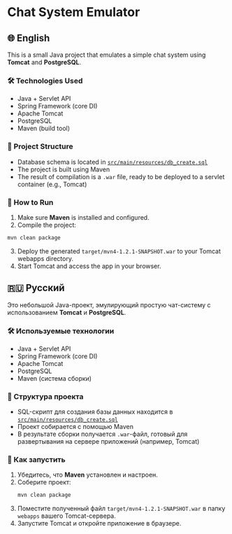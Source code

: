 # Chat System Emulator

## 🌐 English

This is a small Java project that emulates a simple chat system using **Tomcat** and **PostgreSQL**.

### 🛠 Technologies Used

- Java + Servlet API
- Spring Framework (core DI)
- Apache Tomcat
- PostgreSQL
- Maven (build tool)

### 📂 Project Structure

- Database schema is located in [`src/main/resources/db_create.sql`](src/main/resources/db_create.sql)
- The project is built using Maven
- The result of compilation is a `.war` file, ready to be deployed to a servlet container (e.g., Tomcat)

### 🚀 How to Run

1. Make sure **Maven** is installed and configured.
2. Compile the project:
  ```bash
  mvn clean package
  ```
3. Deploy the generated `target/mvn4-1.2.1-SNAPSHOT.war` to your Tomcat webapps directory.
4. Start Tomcat and access the app in your browser.

## 🇷🇺 Русский

Это небольшой Java-проект, эмулирующий простую чат-систему с использованием **Tomcat** и **PostgreSQL**.

### 🛠 Используемые технологии

- Java + Servlet API
- Spring Framework (core DI)
- Apache Tomcat  
- PostgreSQL  
- Maven (система сборки)

### 📂 Структура проекта

- SQL-скрипт для создания базы данных находится в [`src/main/resources/db_create.sql`](src/main/resources/db_create.sql)  
- Проект собирается с помощью Maven  
- В результате сборки получается `.war`-файл, готовый для развертывания на сервере приложений (например, Tomcat)

### 🚀 Как запустить

1. Убедитесь, что **Maven** установлен и настроен.  
2. Соберите проект:
   ```bash
   mvn clean package
   ```
3. Поместите полученный файл `target/mvn4-1.2.1-SNAPSHOT.war` в папку `webapps` вашего Tomcat-сервера.  
4. Запустите Tomcat и откройте приложение в браузере.
